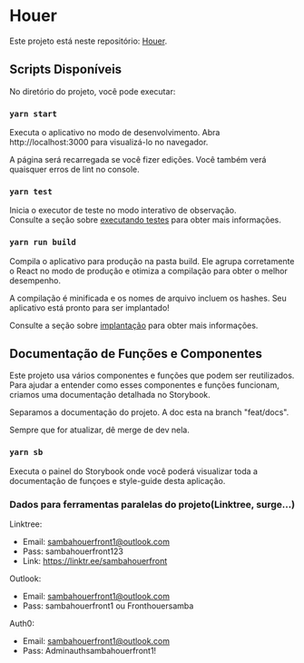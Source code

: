 # Houer

Este projeto está neste repositório: [Houer](LINK_DO_REPO).

## Scripts Disponíveis

No diretório do projeto, você pode executar:
 

### `yarn start`

Executa o aplicativo no modo de desenvolvimento.
Abra http://localhost:3000 para visualizá-lo no navegador.

A página será recarregada se você fizer edições.
Você também verá quaisquer erros de lint no console.

### `yarn test`

Inicia o executor de teste no modo interativo de observação.\
Consulte a seção sobre [executando testes](https://facebook.github.io/create-react-app/docs/running-tests) para obter mais informações.

### `yarn run build`

Compila o aplicativo para produção na pasta build.
Ele agrupa corretamente o React no modo de produção e otimiza a compilação para obter o melhor desempenho.

A compilação é minificada e os nomes de arquivo incluem os hashes.
Seu aplicativo está pronto para ser implantado!

Consulte a seção sobre [implantação](https://facebook.github.io/create-react-app/docs/deployment) para obter mais informações.

## Documentação de Funções e Componentes

Este projeto usa vários componentes e funções que podem ser reutilizados. Para ajudar a entender como esses componentes e funções funcionam, criamos uma documentação detalhada no Storybook.

Separamos a documentação do projeto. A doc esta na branch "feat/docs".

Sempre que for atualizar, dê merge de dev nela.

### `yarn sb`

Executa o painel do Storybook onde você poderá visualizar toda a documentação de funçoes e style-guide desta aplicação.

### Dados para ferramentas paralelas do projeto(Linktree, surge...)

Linktree:
- Email: sambahouerfront1@outlook.com
- Pass: sambahouerfront123
- Link: https://linktr.ee/sambahouerfront

Outlook:
- Email: sambahouerfront1@outlook.com
- Pass: sambahouerfront1 ou Fronthouersamba

Auth0:
- Email: sambahouerfront1@outlook.com
- Pass: Adminauthsambahouerfront1!

